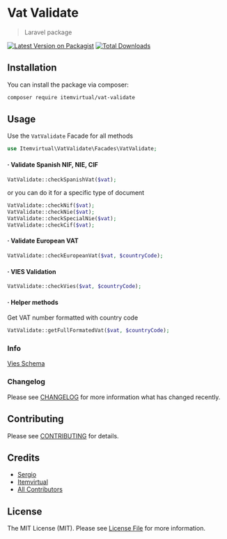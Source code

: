 # Vat Validate
> Laravel package

[![Latest Version on Packagist](https://img.shields.io/packagist/v/itemvirtual/vat-validate.svg?style=flat-square)](https://packagist.org/packages/itemvirtual/vat-validate)
[![Total Downloads](https://img.shields.io/packagist/dt/itemvirtual/vat-validate.svg?style=flat-square)](https://packagist.org/packages/itemvirtual/vat-validate)


## Installation

You can install the package via composer:

```bash
composer require itemvirtual/vat-validate
```

## Usage

Use the `VatValidate` Facade for all methods

```php
use Itemvirtual\VatValidate\Facades\VatValidate;
```

#### · Validate Spanish NIF, NIE, CIF

```php
VatValidate::checkSpanishVat($vat);
```
or you can do it for a specific type of document

```php
VatValidate::checkNif($vat);
VatValidate::checkNie($vat);
VatValidate::checkSpecialNie($vat);
VatValidate::checkCif($vat);
```

#### · Validate European VAT

```php
VatValidate::checkEuropeanVat($vat, $countryCode);
```

#### · VIES Validation

```php
VatValidate::checkVies($vat, $countryCode);
```

#### · Helper methods
Get VAT number formatted with country code
```php
VatValidate::getFullFormatedVat($vat, $countryCode);
```

### Info

[Vies Schema](https://ec.europa.eu/taxation_customs/vies/checkVatService.wsdl)

### Changelog

Please see [CHANGELOG](CHANGELOG.md) for more information what has changed recently.

## Contributing

Please see [CONTRIBUTING](CONTRIBUTING.md) for details.

## Credits

-   [Sergio](https://github.com/sergio-item)
-   [Itemvirtual](https://github.com/itemvirtual)
-   [All Contributors](../../contributors)

## License

The MIT License (MIT). Please see [License File](LICENSE.md) for more information.
